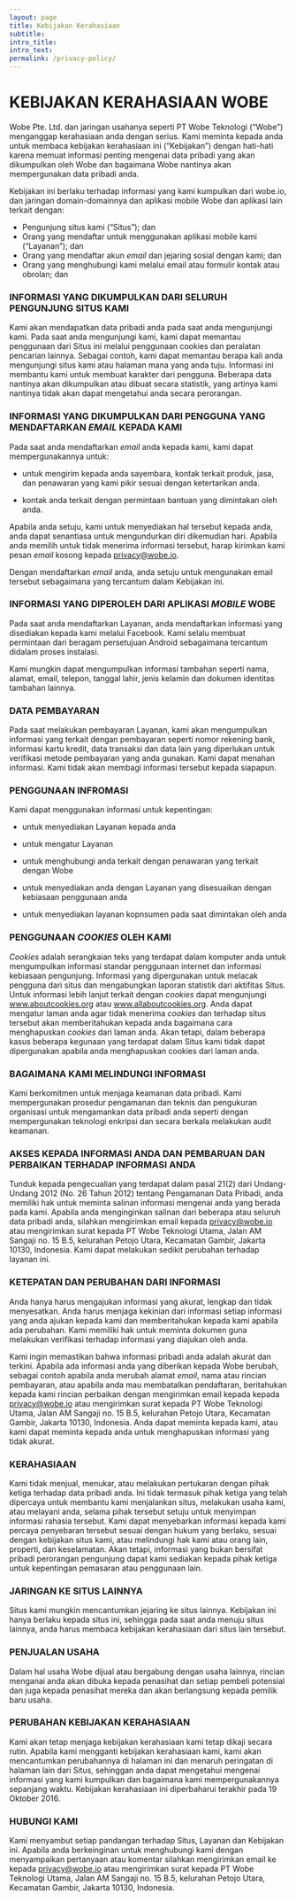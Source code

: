 ```yaml
---
layout: page
title: Kebijakan Kerahasiaan
subtitle:
intro_title:
intro_text:
permalink: /privacy-policy/
---
```


# KEBIJAKAN KERAHASIAAN WOBE

Wobe Pte. Ltd. dan jaringan usahanya seperti PT Wobe Teknologi (“Wobe”) menganggap kerahasiaan anda dengan serius. Kami meminta kepada anda untuk membaca kebijakan kerahasiaan ini (“Kebijakan”) dengan hati-hati karena memuat informasi penting mengenai data pribadi yang akan dikumpulkan oleh Wobe dan bagaimana Wobe nantinya akan mempergunakan data pribadi anda.

Kebijakan ini berlaku terhadap informasi yang kami kumpulkan dari wobe.io, dan jaringan domain-domainnya dan aplikasi mobile Wobe dan aplikasi lain terkait dengan:

* Pengunjung situs kami (“Situs”); dan
* Orang yang mendaftar untuk menggunakan aplikasi mobile kami (“Layanan”); dan
* Orang yang mendaftar akun *email* dan jejaring sosial dengan kami; dan
* Orang yang menghubungi kami melalui email atau formulir kontak atau obrolan; dan 


### INFORMASI YANG DIKUMPULKAN DARI SELURUH PENGUNJUNG SITUS KAMI

Kami akan mendapatkan data pribadi anda pada saat anda mengunjungi kami. Pada saat anda mengunjungi kami, kami dapat memantau penggunaan dari Situs ini melalui penggunaan cookies dan peralatan pencarian lainnya. Sebagai contoh, kami dapat memantau berapa kali anda mengunjungi situs kami atau halaman mana yang anda tuju. Informasi ini membantu kami untuk membuat karakter dari pengguna. Beberapa data nantinya akan dikumpulkan atau dibuat secara statistik, yang artinya kami nantinya tidak akan dapat mengetahui anda secara perorangan.



### INFORMASI YANG DIKUMPULKAN DARI PENGGUNA YANG MENDAFTARKAN *EMAIL* KEPADA KAMI

Pada saat anda mendaftarkan *email* anda kepada kami, kami dapat mempergunakannya untuk:

* untuk mengirim kepada anda sayembara, kontak terkait produk, jasa, dan penawaran yang kami pikir sesuai dengan ketertarikan anda.

* kontak anda terkait dengan permintaan bantuan yang dimintakan oleh anda.

Apabila anda setuju, kami untuk menyediakan hal tersebut kepada anda, anda dapat senantiasa untuk mengundurkan diri dikemudian hari. Apabila anda memilih untuk tidak menerima informasi tersebut, harap kirimkan kami pesan *email* kosong kepada privacy@wobe.io.

Dengan mendaftarkan *email* anda, anda setuju untuk mengunakan email tersebut sebagaimana yang tercantum dalam Kebijakan ini.


### INFORMASI YANG DIPEROLEH DARI APLIKASI *MOBILE* WOBE

Pada saat anda mendaftarkan Layanan, anda mendaftarkan informasi yang disediakan kepada kami melalui Facebook. Kami selalu membuat permintaan dari beragam persetujuan Android sebagaimana tercantum didalam proses instalasi.

Kami mungkin dapat mengumpulkan informasi tambahan seperti nama, alamat, email, telepon, tanggal lahir, jenis kelamin dan dokumen identitas tambahan lainnya.


### DATA PEMBAYARAN

Pada saat melakukan pembayaran Layanan, kami akan mengumpulkan informasi yang terkait dengan pembayaran seperti nomor rekening bank, informasi kartu kredit, data transaksi dan data lain yang diperlukan untuk verifikasi metode pembayaran yang anda gunakan. Kami dapat menahan informasi. Kami tidak akan membagi informasi tersebut kepada siapapun.

### PENGGUNAAN INFROMASI

Kami dapat menggunakan informasi untuk kepentingan:

* untuk menyediakan Layanan kepada anda

* untuk mengatur Layanan

* untuk menghubungi anda terkait dengan penawaran yang terkait dengan Wobe

* untuk menyediakan anda dengan Layanan yang disesuaikan dengan kebiasaan penggunaan anda

* untuk menyediakan layanan kopnsumen pada saat dimintakan oleh anda



### PENGGUNAAN *COOKIES* OLEH KAMI

*Cookies* adalah serangkaian teks yang terdapat dalam komputer anda untuk mengumpulkan informasi standar penggunaan internet dan informasi kebiasaan pengunjung. Informasi yang dipergunakan untuk melacak pengguna dari situs dan mengabungkan laporan statistik dari aktifitas Situs. Untuk informasi lebih lanjut terkait dengan *cookies* dapat mengunjungi www.aboutcookies.org atau www.allaboutcookies.org. Anda dapat mengatur laman anda agar tidak menerima *cookies* dan terhadap situs tersebut akan memberitahukan kepada anda bagaimana cara menghapuskan *cookies* dari laman anda. Akan tetapi, dalam beberapa kasus beberapa kegunaan yang terdapat dalam Situs kami tidak dapat dipergunakan apabila anda menghapuskan cookies dari laman anda.


### BAGAIMANA KAMI MELINDUNGI INFORMASI

Kami berkomitmen untuk menjaga keamanan data pribadi. Kami mempergunakan prosedur pengamanan dan teknis dan pengukuran organisasi untuk mengamankan data pribadi anda seperti dengan mempergunakan teknologi enkripsi dan secara berkala melakukan audit keamanan.


### AKSES KEPADA INFORMASI ANDA DAN PEMBARUAN DAN PERBAIKAN TERHADAP INFORMASI ANDA

Tunduk kepada pengecualian yang terdapat dalam pasal 21(2) dari Undang-Undang 2012 (No. 26 Tahun 2012) tentang Pengamanan Data Pribadi, anda memiliki hak untuk meminta salinan informasi mengenai anda yang berada pada kami. Apabila anda menginginkan salinan dari beberapa atau seluruh data pribadi anda, silahkan mengirimkan email kepada privacy@wobe.io atau mengirimkan surat kepada PT Wobe Teknologi Utama, Jalan AM Sangaji no. 15 B.5, kelurahan Petojo Utara, Kecamatan Gambir, Jakarta 10130, Indonesia. Kami  dapat melakukan sedikit perubahan terhadap layanan ini.

### KETEPATAN DAN PERUBAHAN DARI INFORMASI

Anda hanya harus mengajukan informasi yang akurat, lengkap dan tidak menyesatkan. Anda harus menjaga kekinian dari informasi setiap informasi yang anda ajukan kepada kami dan memberitahukan kepada kami apabila ada perubahan. Kami memiliki hak untuk meminta dokumen guna melakukan verifikasi terhadap informasi yang diajukan oleh anda.

Kami ingin memastikan bahwa informasi pribadi anda adalah akurat dan terkini. Apabila ada informasi anda yang diberikan kepada Wobe berubah, sebagai contoh apabila anda merubah alamat *email*, nama atau rincian pembayaran, atau apabila anda mau membatalkan pendaftaran, beritahukan kepada kami rincian perbaikan dengan mengirimkan email kepada kepada privacy@wobe.io atau mengirimkan surat kepada PT Wobe Teknologi Utama, Jalan AM Sangaji no. 15 B.5, kelurahan Petojo Utara, Kecamatan Gambir, Jakarta 10130, Indonesia. Anda dapat meminta kepada kami, atau kami dapat meminta kepada anda untuk menghapuskan informasi yang tidak akurat.


### KERAHASIAAN

Kami tidak menjual, menukar, atau melakukan pertukaran dengan pihak ketiga terhadap data pribadi anda. Ini tidak termasuk pihak ketiga yang telah dipercaya untuk membantu kami menjalankan situs, melakukan usaha kami, atau melayani anda, selama pihak tersebut setuju untuk menyimpan informasi rahasia tersebut. Kami dapat menyebarkan informasi kepada kami percaya penyebaran tersebut sesuai dengan hukum yang berlaku, sesuai dengan kebijakan situs kami, atau melindungi hak kami atau orang lain, properti, dan keselamatan. Akan tetapi, informasi yang bukan bersifat pribadi perorangan pengunjung dapat kami sediakan kepada pihak ketiga untuk kepentingan pemasaran atau penggunaan lain.


### JARINGAN KE SITUS LAINNYA

Situs kami mungkin mencantumkan jejaring ke situs lainnya. Kebijakan ini hanya berlaku kepada situs ini, sehingga pada saat anda menuju situs lainnya, anda harus membaca kebijakan kerahasiaan dari situs lain tersebut.


### PENJUALAN USAHA

Dalam hal usaha Wobe dijual atau bergabung dengan usaha lainnya, rincian menganai anda akan dibuka kepada penasihat dan setiap pembeli potensial dan juga kepada penasihat mereka dan akan berlangsung kepada pemilik baru usaha.


### PERUBAHAN KEBIJAKAN KERAHASIAAN

Kami akan tetap menjaga kebijakan kerahasiaan kami tetap dikaji secara rutin. Apabila kami mengganti kebijakan kerahasiaan kami, kami akan mencantumkan perubahannya di halaman ini dan menaruh peringatan di halaman lain dari Situs, sehinggan anda dapat mengetahui mengenai informasi yang kami kumpulkan dan bagaimana kami mempergunakannya sepanjang waktu. Kebijakan kerahasiaan ini diperbaharui terakhir pada 19 Oktober 2016.


### HUBUNGI KAMI

Kami menyambut setiap pandangan terhadap Situs, Layanan dan Kebijakan ini. Apabila anda berkeinginan untuk menghubungi kami dengan menyampaikan pertanyaan atau komentar silahkan mengirimkan email ke kepada privacy@wobe.io atau mengirimkan surat kepada PT Wobe Teknologi Utama, Jalan AM Sangaji no. 15 B.5, kelurahan Petojo Utara, Kecamatan Gambir, Jakarta 10130, Indonesia.
